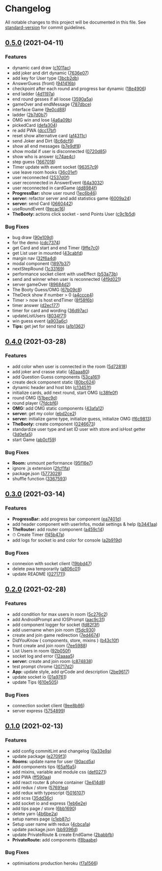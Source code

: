 # Changelog

All notable changes to this project will be documented in this file. See [standard-version](https://github.com/conventional-changelog/standard-version) for commit guidelines.

## [0.5.0](https://github.com/happy-game/client/compare/v0.4.0...v0.5.0) (2021-04-11)


### Features

*  dynamic card draw ([c1011ac](https://github.com/happy-game/client/commit/c1011ac3ca2242dc222a4187951d23aa39fcc3f9))
* add joker and dirt dynamic ([7636e07](https://github.com/happy-game/client/commit/7636e073dc42c1bb8ac29ffc6b1835644207d422))
* add key for User type ([3bcb2db](https://github.com/happy-game/client/commit/3bcb2db04b6e00bbaf473a0c25a82d3595af08d0))
* AnswerGuess (front) ([941416b](https://github.com/happy-game/client/commit/941416b5f497e2f20ee29670ee9964ed97977b8b))
* checkpoint after each round and progress bar dynamic ([18e4906](https://github.com/happy-game/client/commit/18e4906874d1c48cd8fba8025e3e0af8bca9dfc7))
* end ladder ([4d1197a](https://github.com/happy-game/client/commit/4d1197ad5ef4b5f9007be75d8895bb4848d2fe83))
* end round gesses if all loose ([3590a5a](https://github.com/happy-game/client/commit/3590a5a5da78e4c7f146867b7d40113a51ec74b8))
* gameOver and endMessage ([787dbce](https://github.com/happy-game/client/commit/787dbcedb0e8e57bb06b4c870912f207e34072f6))
* interface Game ([9e0cd88](https://github.com/happy-game/client/commit/9e0cd886515b435165acf4c24fd10e16c8dd7398))
* ladder ([2b7d0b7](https://github.com/happy-game/client/commit/2b7d0b711bfc73d5239d3037eab4a0dbcc212083))
* OMG win and lose ([4a6a09b](https://github.com/happy-game/client/commit/4a6a09b5b2edcfc4aad48eab76e3578e9c653b52))
* pickedCard ([defa304](https://github.com/happy-game/client/commit/defa304b9ca617692f68c5f3926e898dd204f1c3))
* re add PWA ([dcc17bf](https://github.com/happy-game/client/commit/dcc17bff31acda9c4f5a6eafd6b1badbe0db6390))
* reset show alternative card ([af4311c](https://github.com/happy-game/client/commit/af4311c2b7c3e8be7b61d32afe9a5f0865f26661))
* send Joker and Dirt ([8c6dcf9](https://github.com/happy-game/client/commit/8c6dcf9319e0cb64da14527ed54288ff16d7ed39))
* show all end messages ([b7e9df8](https://github.com/happy-game/client/commit/b7e9df865cf333174737dd88e8da912b7ba35842))
* show modal if user is disconnected ([0720d85](https://github.com/happy-game/client/commit/0720d854ebfa58d97179484a395643ec005912a1))
* show who is answer ([c74ae4c](https://github.com/happy-game/client/commit/c74ae4cb21b0b1e0cba8af0e6009e303ba2c0fdc))
* step guess ([1667018](https://github.com/happy-game/client/commit/16670188d8e347d8f270e2dd3466bf6184b66790))
* Timer update with event socket ([96357c9](https://github.com/happy-game/client/commit/96357c9163af1371b30de92f3436dbe0649560ee))
* use leave room hooks ([36c01ef](https://github.com/happy-game/client/commit/36c01ef128ba8416526cbea1bdf1ef4957b30760))
* user reconnected ([2537d0f](https://github.com/happy-game/client/commit/2537d0f13fb6621f0ce3ee6cf24808da94ff5a8b))
* user reconnected in AnswerEvent ([64a3032](https://github.com/happy-game/client/commit/64a303299fbddeb84b8f96ce55347eacd95b8bbe))
* user reconnected in cardGame ([dd8984f](https://github.com/happy-game/client/commit/dd8984fbc939facae51714b7507eb59ba42ef1e9))
* **ProgressBar:** show user round ([1ec6b46](https://github.com/happy-game/client/commit/1ec6b469e569ce107eb966831a4abd4c46fa1278))
* **server:** refactor server and add statistics game ([6009a24](https://github.com/happy-game/client/commit/6009a2436c5a6dbbff411930513c99639c59d930))
* **server:** send Card ([0660442](https://github.com/happy-game/client/commit/0660442b98b9a6751f2a74e0d7400f702968363a))
* useRoundEvent ([9ecac16](https://github.com/happy-game/client/commit/9ecac16cd176f3533fb255a3c1bac39e6170418b))
* **TheBooty:** actions click socket - send Points User ([c9c1b5d](https://github.com/happy-game/client/commit/c9c1b5d0ef5659932ddf565cc0cb7522465813a0))


### Bug Fixes

* bug draw ([90e109d](https://github.com/happy-game/client/commit/90e109d2ea94826a48aea2a57fc9a1fec56090a3))
* for the demo ([cdc7374](https://github.com/happy-game/client/commit/cdc7374a17fc849d10b1d116eb51d55fecca87b7))
* get Card and start and end Timer ([9ffe7c0](https://github.com/happy-game/client/commit/9ffe7c01ba56be9a06429413fad503db893f011f))
* get List user in mounted ([43cabfd](https://github.com/happy-game/client/commit/43cabfd0ca4f41c0948d38674e7ce2cdc428be16))
* margin nav ([32f6a4d](https://github.com/happy-game/client/commit/32f6a4d89e7012e77944ccd69d18a48ed45abaad))
* modal component ([1897b37](https://github.com/happy-game/client/commit/1897b37381b5299588e1c2feed1c27349ad1762d))
* nextStepRound ([1c33169](https://github.com/happy-game/client/commit/1c33169e1f39372287fb547d791373abbd4c5709))
* performance socket client with useEffect ([b53a73b](https://github.com/happy-game/client/commit/b53a73bb78ddb60ef21faff7dc65f3c14eb9229f))
* send and winner when user is reconnected ([4f9d021](https://github.com/happy-game/client/commit/4f9d0213218dc20c365d1ba23ca011be5df2324c))
* server gameOver ([89684d2](https://github.com/happy-game/client/commit/89684d23d3b4135e7d0c454926304afba78321ab))
* The Booty Guess/OMG ([67b09c8](https://github.com/happy-game/client/commit/67b09c81e6585cef18d1498596447c3488a9c91c))
* TheDeck show if number > 0 ([a4ccce4](https://github.com/happy-game/client/commit/a4ccce400586536e8dc6fe7279e65bdd53efa5d8))
* Timer > now is host endTimer ([8f58f6b](https://github.com/happy-game/client/commit/8f58f6b5bd58cdbb2d24f44bc8a03a2298fc1bc2))
* timer answer ([d2ec177](https://github.com/happy-game/client/commit/d2ec177110350af32b17939037a2c20644252099))
* timer for card and wording ([36d97ac](https://github.com/happy-game/client/commit/36d97acbe9b7d693783e10de3fa6f1ba72b928d2))
* updateListUsers ([8034f71](https://github.com/happy-game/client/commit/8034f715d7cbcf5d5c09c1dfe24d4ea8f950b117))
* win guess event ([a903a6c](https://github.com/happy-game/client/commit/a903a6c6e4224ef9361d6ef17ce0f3f2157d2740))
* **Tips:** get jwt for send tips ([a1b1362](https://github.com/happy-game/client/commit/a1b1362b724e55a2847b93bf7da586933fcef657))

## [0.4.0](https://github.com/happy-game/client/compare/v0.3.0...v0.4.0) (2021-03-28)


### Features

* add color when user is connected in the room ([5d72818](https://github.com/happy-game/client/commit/5d72818d056690f805aca86be786434901e41517))
* add joker and crasse static ([40aaa80](https://github.com/happy-game/client/commit/40aaa80c02bbec0abc0bcb34b3623abc817d218a))
* add Question Guess components ([53ca161](https://github.com/happy-game/client/commit/53ca161629d5aeba5efc0f2d43614cd957390bca))
* create deck component static ([80bc624](https://github.com/happy-game/client/commit/80bc6246fcd4225565c8bdaf481f71577db76dd4))
* dynamic header and host btn ([c13451f](https://github.com/happy-game/client/commit/c13451f258ae6312cfd48b13698c84e6cf39ebe7))
* initialize cards, add next round, start OMG ([c38fe0f](https://github.com/happy-game/client/commit/c38fe0fd5564cabafc24c5ce2fd25cd504101b94))
* round OMG ([51bec9d](https://github.com/happy-game/client/commit/51bec9d55c3cf54f1f83bf9861cf6505f802ab18))
* round player ([7fdcbf6](https://github.com/happy-game/client/commit/7fdcbf6225a02c72684be1c0db2b8525d3d104d4))
* **OMG:** add OMG static components ([43afa12](https://github.com/happy-game/client/commit/43afa12af776fbfce72b1004490df2d6e6501ef2))
* **server:** get my color ([ebd2ce2](https://github.com/happy-game/client/commit/ebd2ce260850f3d420a84991715abb794c52f227))
* **server:** initialize game type, initialize guess, initialize OMG ([f6c9813](https://github.com/happy-game/client/commit/f6c981396d7d0e15c061193f5e028ab05e635465))
* **TheBooty:** create component ([0246673](https://github.com/happy-game/client/commit/024667318a6954a16c9a81729243abf08e169144))
* standardize user type and set ID user with store and isHost getter ([3d0efa5](https://github.com/happy-game/client/commit/3d0efa5cbdd17c9849ab215247e93d86b0f56c6d))
* start Game ([ab0cf59](https://github.com/happy-game/client/commit/ab0cf59e7c394ca6deacce3f0881c60791fb4590))


### Bug Fixes

* **Room:** unmount performance ([95f16e7](https://github.com/happy-game/client/commit/95f16e79b7aff0bb324472d5241404089431f162))
* ignore .js extension ([2fcf1fa](https://github.com/happy-game/client/commit/2fcf1fac2f93d72e2c2d5a95307b18cfda82d9b6))
* package.json ([5773028](https://github.com/happy-game/client/commit/577302801c410dd06eed76788ab1bfe906ab06be))
* shuffle function ([3367593](https://github.com/happy-game/client/commit/3367593728844cb61ac58a2e093470e33fa8fa20))

## [0.3.0](https://github.com/happy-game/client/compare/v0.2.0...v0.3.0) (2021-03-14)


### Features

* **ProgressBar:** add progress bar component ([ea7401d](https://github.com/happy-game/client/commit/ea7401d8341e484b49f701e405285b90f966efe7))
* add header component with userInfos, modal settings & help ([b3441aa](https://github.com/happy-game/client/commit/b3441aa9f9cfd4d11bb13253349a8dd61e13885a))
* **TheRouter:** add router component ([a459c14](https://github.com/happy-game/client/commit/a459c142acbc5ec34570af7a806895cdcad0f3e5))
* ⏱ Create Timer ([f45b47a](https://github.com/happy-game/client/commit/f45b47a99ccbd5ab87c4e0cbe4edceb0022fe36f))
* add logs for socket io and color for console ([a2b919d](https://github.com/happy-game/client/commit/a2b919dc836d3bfe46fb77dca0e1bda765580599))


### Bug Fixes

* connexion with socket client ([19bbd47](https://github.com/happy-game/client/commit/19bbd47408068f866f18a8064b1d0796b7a48370))
* delete pwa temporarily ([a806c01](https://github.com/happy-game/client/commit/a806c019d66ea955453cba6dd20b3bc9e8b9fd86))
* update README ([0271711](https://github.com/happy-game/client/commit/0271711adaf1c586e5c415f88625e41e635e0216))

## [0.2.0](https://github.com/happy-game/client/compare/v0.1.0...v0.2.0) (2021-02-28)


### Features

*  add condition for max users in room ([5c276c2](https://github.com/happy-game/client/commit/5c276c2480d4aa1721d00c651667a8ffb723e315))
* add AndroidPrompt and IOSPrompt ([aac9c31](https://github.com/happy-game/client/commit/aac9c31d83b0ef8f7492f7e74d4b697cf9d7b12d))
* add component logger for socket ([fd82f3f](https://github.com/happy-game/client/commit/fd82f3f637d32ff21fef188d75b6039b682f88e0))
* add username when join room ([f5dc930](https://github.com/happy-game/client/commit/f5dc9309e37f3011309e8ee349a99b60318c6a75))
* create and join game redirection ([7ed4674](https://github.com/happy-game/client/commit/7ed46743a41b06f9d67c2b3b906d2f4e62ec53da))
* DidYouKnow ( components, store, mixins ) ([b43c10f](https://github.com/happy-game/client/commit/b43c10f79c6b0ce0095dbad5bb8d9fee900c8416))
* front create and join room ([7ee5988](https://github.com/happy-game/client/commit/7ee5988aab043de9b26dc285df7280e640b44967))
* List Users in room ([92b050f](https://github.com/happy-game/client/commit/92b050fd3f60375e82ca8ed2533af47d130fd531))
* socket log and error ([12aaaa5](https://github.com/happy-game/client/commit/12aaaa58e9444140bcd611412c9c8f4f46180afc))
* **server:** create and join room ([c874838](https://github.com/happy-game/client/commit/c8748388505488f2a20fcb4b1aa29f5043c1a1b0))
* test prompt chrome ([30717d2](https://github.com/happy-game/client/commit/30717d20e5e191391853dc426d46d24f913ef31d))
* **App:** update style, add qrCode and description ([2be9617](https://github.com/happy-game/client/commit/2be9617a4ef965164367af1100d48dc1ba0543ab))
* update socket io ([01a9761](https://github.com/happy-game/client/commit/01a9761db5005934b02b0a20db18ea0dd4b7a73f))
* update Tips ([610e505](https://github.com/happy-game/client/commit/610e50571369f41bdb9d9cf642c5ec0c82d83502))


### Bug Fixes

* connection socket client ([9ee8b86](https://github.com/happy-game/client/commit/9ee8b86d5cfa1ea161d73b04815a96e74bab394e))
* server express ([5754899](https://github.com/happy-game/client/commit/5754899974ce9e263c6c89628ee5f84ca4f08819))

## [0.1.0](https://github.com/happy-game/client/compare/v0.0.0...v0.1.0) (2021-02-13)


### Features

* add config commitLint and changelog ([0a33e9a](https://github.com/happy-game/client/commit/0a33e9a8bf68c0a1962a374007133ba2cdeb1c6b))
* update package ([e2709f3](https://github.com/happy-game/client/commit/e2709f33b8f1003b0e5b779c03cdefc77698ea10))
* **Rooms:** update name for user ([90acd5a](https://github.com/happy-game/client/commit/90acd5ab43755b71ed6116ab3538c70c1a5b587a))
* add components tips ([65af6a5](https://github.com/happy-game/client/commit/65af6a5338210a3680efcee98ae082bec35d887e))
* add mixins, variable and module css ([def0271](https://github.com/happy-game/client/commit/def02712a6de27dab9e912b2a724de55c70fda9f))
* add PWA ([ff590aa](https://github.com/happy-game/client/commit/ff590aaceb11a8c8ed263009a1916ee359e503a8))
* add react router & phone container ([3e414d8](https://github.com/happy-game/client/commit/3e414d80675e1fcef41c06fa6fcbaaf1a4adf020))
* add redux / store ([57691ea](https://github.com/happy-game/client/commit/57691ea975036619ba2d6819bb2ff5ed72f4b4f8))
* add redux with typescript ([5016107](https://github.com/happy-game/client/commit/50161076e72e7bfd7ab58ee53a3e035a5d62535d))
* add scss ([35dd36c](https://github.com/happy-game/client/commit/35dd36c84156f1e4706ba5ffe11468de1fd7df70))
* add socket io and express ([1eb6e2e](https://github.com/happy-game/client/commit/1eb6e2e416a0a95c1c47164ff04191cffb68f6ac))
* add tips page / store ([6bb1690](https://github.com/happy-game/client/commit/6bb16901dee64711a60b7efe07ec3423a4d402a6))
* delete yarn ([4b6be2a](https://github.com/happy-game/client/commit/4b6be2a1e6d9e18c874d4ee0d6f34ba624a1f67c))
* setup names page ([c1eb87c](https://github.com/happy-game/client/commit/c1eb87cf0d2c9a8e7e0715aa569751ebe3579188))
* Setup user name with redux ([4cbca1a](https://github.com/happy-game/client/commit/4cbca1adb397cf9edcf02ff034e82dac9c097642))
* update package.json ([bb9396d](https://github.com/happy-game/client/commit/bb9396d4bed532f506728812b94202c88d7e4ebf))
* update PrivateRoute & create EndGame ([2babbfb](https://github.com/happy-game/client/commit/2babbfb25aa53a002109dd085fbd910804794821))
* **PrivateRoute:** add components ([f8baabe](https://github.com/happy-game/client/commit/f8baabe3ab4cdb947dc1bb528518a2d699ddc099))


### Bug Fixes

* optimisations production heroku ([f7a1566](https://github.com/happy-game/client/commit/f7a1566aa58da24f8692f7293c1019b3ac83b44f))
